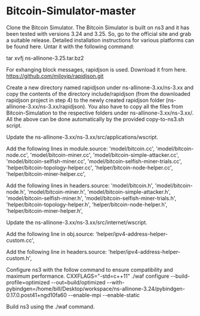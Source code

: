 # Bitcoin-Simulator-master

Clone the Bitcoin Simulator.
The Bitcoin Simulator is built on ns3 and it has been tested with versions 3.24 and 3.25. So, go to the official site and grab a suitable release. Detailed installation instructions for various platforms can be found here.
Untar it with the following command:

tar xvfj ns-allinone-3.25.tar.bz2

For exhanging block messages, rapidjson is used. Download it from here. https://github.com/miloyip/rapidjson.git

Create a new directory named rapidjson under ns-allinone-3.xx/ns-3.xx and copy the contents of the directory include/rapidjson (from the downloaded rapidjson project in step 4) to the newly created rapidjson folder (ns-allinone-3.xx/ns-3.xx/rapidjson). You also have to copy all the files from Bitcoin-Simulation to the respective folders under ns-allinone-3.xx/ns-3.xx/. All the above can be done automatically by the provided copy-to-ns3.sh script.

Update the ns-allinone-3.xx/ns-3.xx/src/applications/wscript.

Add the following lines in module.source:
'model/bitcoin.cc',
'model/bitcoin-node.cc',
'model/bitcoin-miner.cc',
'model/bitcoin-simple-attacker.cc',
'model/bitcoin-selfish-miner.cc',
'model/bitcoin-selfish-miner-trials.cc',
'helper/bitcoin-topology-helper.cc',
'helper/bitcoin-node-helper.cc',
'helper/bitcoin-miner-helper.cc',					

Add the following lines in headers.source:
'model/bitcoin.h',
'model/bitcoin-node.h',
'model/bitcoin-miner.h',
'model/bitcoin-simple-attacker.h',
'model/bitcoin-selfish-miner.h',
'model/bitcoin-selfish-miner-trials.h',
'helper/bitcoin-topology-helper.h',
'helper/bitcoin-node-helper.h',
'helper/bitcoin-miner-helper.h',					

Update the ns-allinone-3.xx/ns-3.xx/src/internet/wscript.

Add the following line in obj.source:
'helper/ipv4-address-helper-custom.cc',

Add the following line in headers.source:
'helper/ipv4-address-helper-custom.h',

Configure ns3 with the follow command to ensure compatibility and maximum performance.
CXXFLAGS="-std=c++11" ./waf configure --build-profile=optimized --out=build/optimized --with-pybindgen=/home/bill/Desktop/workspace/ns-allinone-3.24/pybindgen-0.17.0.post41+ngd10fa60 --enable-mpi --enable-static

Build ns3 using the ./waf command.
